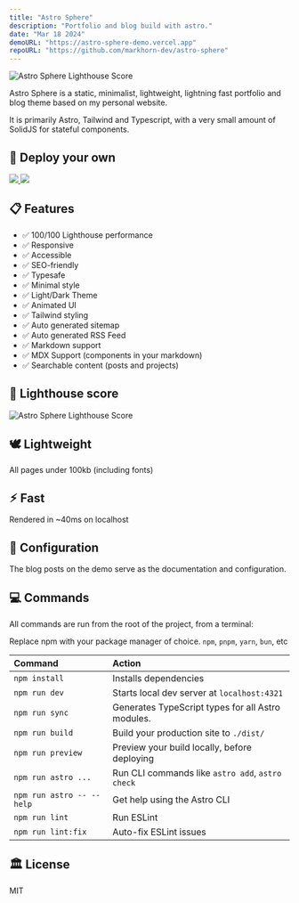 ```yaml
---
title: "Astro Sphere"
description: "Portfolio and blog build with astro."
date: "Mar 18 2024"
demoURL: "https://astro-sphere-demo.vercel.app"
repoURL: "https://github.com/markhorn-dev/astro-sphere"
---
```


![Astro Sphere Lighthouse Score](/astro-sphere.jpg)

Astro Sphere is a static, minimalist, lightweight, lightning fast portfolio and blog theme based on my personal website.

It is primarily Astro, Tailwind and Typescript, with a very small amount of SolidJS for stateful components.

## 🚀 Deploy your own

<div class="flex gap-2">
  <a target="_blank" aria-label="Deploy with Vercel" href="https://vercel.com/new/clone?repository-url=https://github.com/markhorn-dev/astro-sphere">
    <img src="/deploy_vercel.svg" />
  </a>
  <a target="_blank" aria-label="Deploy with Netlify" href="https://app.netlify.com/start/deploy?repository=https://github.com/markhorn-dev/astro-sphere">
    <img src="/deploy_netlify.svg" />
  </a>
</div>

## 📋 Features

- ✅ 100/100 Lighthouse performance
- ✅ Responsive
- ✅ Accessible
- ✅ SEO-friendly
- ✅ Typesafe
- ✅ Minimal style
- ✅ Light/Dark Theme
- ✅ Animated UI
- ✅ Tailwind styling
- ✅ Auto generated sitemap
- ✅ Auto generated RSS Feed
- ✅ Markdown support
- ✅ MDX Support (components in your markdown)
- ✅ Searchable content (posts and projects)

## 💯 Lighthouse score
![Astro Sphere Lighthouse Score](/lighthouse.png)

## 🕊️ Lightweight
All pages under 100kb (including fonts)

## ⚡︎ Fast
Rendered in ~40ms on localhost

## 📄 Configuration

The blog posts on the demo serve as the documentation and configuration.

## 💻 Commands

All commands are run from the root of the project, from a terminal:

Replace npm with your package manager of choice. `npm`, `pnpm`, `yarn`, `bun`, etc

| Command                   | Action                                           |
| :------------------------ | :----------------------------------------------- |
| `npm install`             | Installs dependencies                            |
| `npm run dev`             | Starts local dev server at `localhost:4321`      |
| `npm run sync`            | Generates TypeScript types for all Astro modules.|
| `npm run build`           | Build your production site to `./dist/`          |
| `npm run preview`         | Preview your build locally, before deploying     |
| `npm run astro ...`       | Run CLI commands like `astro add`, `astro check` |
| `npm run astro -- --help` | Get help using the Astro CLI                     |
| `npm run lint`            | Run ESLint                                       |
| `npm run lint:fix`        | Auto-fix ESLint issues                           |

## 🏛️ License

MIT